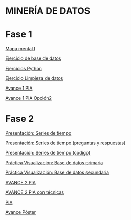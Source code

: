 # MINERÍA DE DATOS

# Fase 1

[Mapa mental I](https://github.com/normaisabel/Mineria-de-datos/blob/main/MapaMental_1_%7B1941443%7D.pdf)

[Ejercicio de base de datos](https://github.com/JisbethDiaz/FCFM_Miner-a_de_Datos/blob/Miner%C3%ADa-de-datos/Equipo_4-Ejercicio%20base%20de%20datos.pdf)

[Ejercicios Python](https://github.com/normaisabel/Mineria-de-datos/blob/main/Ej_Python_1941443.ipynb)

[Ejercicio Limpieza de datos](https://github.com/mayorga09/Mineria_de_Datos/blob/main/Ej_Limpieza_Equipo4.ipynb)

[Avance 1 PIA](https://github.com/LindaRequenes/Mineria_de_datos/blob/main/Avance1_PIA_Equipo4.ipynb)

[Avance 1 PIA Opción2](https://github.com/JisbethDiaz/FCFM_Miner-a_de_Datos/blob/Miner%C3%ADa-de-datos/Avance1_PIA(Op_2)_Equipo4.ipynb)

# Fase 2

[Presentación: Series de tiempo](https://github.com/JisbethDiaz/FCFM_Miner-a_de_Datos/blob/Miner%C3%ADa-de-datos/Presentaci%C3%B3n_SeriesdeTiempo_Equipo4.pdf)

[Presentación: Series de tiempo (preguntas y respuestas)](https://github.com/JisbethDiaz/FCFM_Miner-a_de_Datos/blob/Miner%C3%ADa-de-datos/Presentaci%C3%B3n_SeriesdeTiempo_Equipo4%20(respuestas%20a%20preguntas).pdf)

[Presentación: Series de tiempo (código)](https://github.com/mayorga09/Mineria_de_Datos/blob/main/Programa_Presentaci%C3%B3n.ipynb)

[Práctica Visualización: Base de datos primaria](https://github.com/mayorga09/Mineria_de_Datos/blob/main/Practica_II_Base1.ipynb)

[Práctica Visualización: Base de datos secundaria](https://github.com/normaisabel/Mineria-de-datos/blob/main/Visualizacion_Base2.ipynb)

[AVANCE 2 PIA](https://github.com/mayorga09/Mineria_de_Datos/blob/main/Practica_II_Base1.ipynb)

[AVANCE 2 PIA con técnicas](https://github.com/JisbethDiaz/FCFM_Miner-a_de_Datos/blob/Miner%C3%ADa-de-datos/Avance2_PIA_Equipo4_Tecnica_miner%C3%ADa.ipynb)

[PIA](https://github.com/JisbethDiaz/FCFM_Miner-a_de_Datos/blob/Miner%C3%ADa-de-datos/PIA_Equipo4.ipynb)

[Avance Póster](https://github.com/normaisabel/Mineria-de-datos/blob/main/P%C3%B3ster.png)

